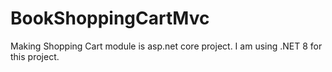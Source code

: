 # BookShoppingCartMvc

Making Shopping Cart module is  asp.net core project. I am using .NET 8 for this project.
